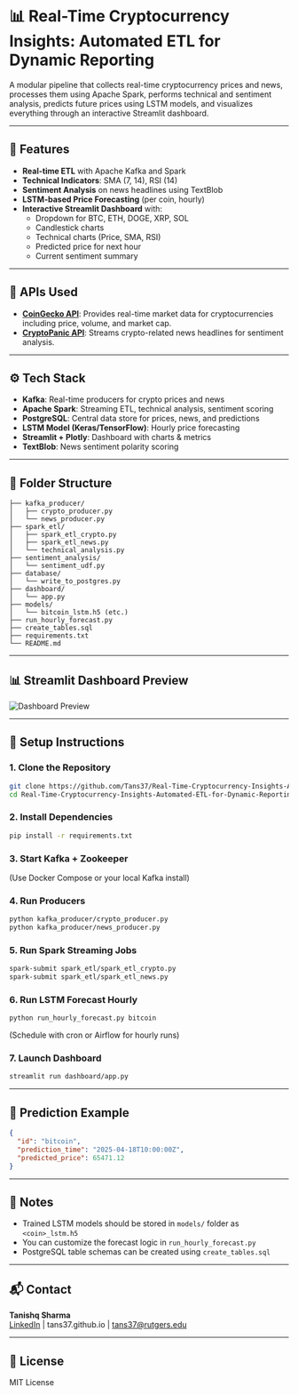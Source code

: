 # 📊 Real-Time Cryptocurrency Insights: Automated ETL for Dynamic Reporting

A modular pipeline that collects real-time cryptocurrency prices and news, processes them using Apache Spark, performs technical and sentiment analysis, predicts future prices using LSTM models, and visualizes everything through an interactive Streamlit dashboard.

---

## 🚀 Features

- **Real-time ETL** with Apache Kafka and Spark
- **Technical Indicators**: SMA (7, 14), RSI (14)
- **Sentiment Analysis** on news headlines using TextBlob
- **LSTM-based Price Forecasting** (per coin, hourly)
- **Interactive Streamlit Dashboard** with:
  - Dropdown for BTC, ETH, DOGE, XRP, SOL
  - Candlestick charts
  - Technical charts (Price, SMA, RSI)
  - Predicted price for next hour
  - Current sentiment summary

---

## 🔌 APIs Used

- **[CoinGecko API](https://www.coingecko.com/en/api)**: Provides real-time market data for cryptocurrencies including price, volume, and market cap.
- **[CryptoPanic API](https://cryptopanic.com/developers/api/)**: Streams crypto-related news headlines for sentiment analysis.

---

## ⚙️ Tech Stack

- **Kafka**: Real-time producers for crypto prices and news
- **Apache Spark**: Streaming ETL, technical analysis, sentiment scoring
- **PostgreSQL**: Central data store for prices, news, and predictions
- **LSTM Model (Keras/TensorFlow)**: Hourly price forecasting
- **Streamlit + Plotly**: Dashboard with charts & metrics
- **TextBlob**: News sentiment polarity scoring

---

## 📂 Folder Structure

```
├── kafka_producer/
│   ├── crypto_producer.py
│   └── news_producer.py
├── spark_etl/
│   ├── spark_etl_crypto.py
│   ├── spark_etl_news.py
│   └── technical_analysis.py
├── sentiment_analysis/
│   └── sentiment_udf.py
├── database/
│   └── write_to_postgres.py
├── dashboard/
│   └── app.py
├── models/
│   └── bitcoin_lstm.h5 (etc.)
├── run_hourly_forecast.py
├── create_tables.sql
├── requirements.txt
└── README.md
```

---

## 📊 Streamlit Dashboard Preview

![Dashboard Preview](assets/dashboard_mockup.png) <!-- replace with actual screenshot path -->

---

## 🔧 Setup Instructions

### 1. Clone the Repository
```bash
git clone https://github.com/Tans37/Real-Time-Cryptocurrency-Insights-Automated-ETL-for-Dynamic-Reporting.git
cd Real-Time-Cryptocurrency-Insights-Automated-ETL-for-Dynamic-Reporting
```

### 2. Install Dependencies
```bash
pip install -r requirements.txt
```

### 3. Start Kafka + Zookeeper
(Use Docker Compose or your local Kafka install)

### 4. Run Producers
```bash
python kafka_producer/crypto_producer.py
python kafka_producer/news_producer.py
```

### 5. Run Spark Streaming Jobs
```bash
spark-submit spark_etl/spark_etl_crypto.py
spark-submit spark_etl/spark_etl_news.py
```

### 6. Run LSTM Forecast Hourly
```bash
python run_hourly_forecast.py bitcoin
```
(Schedule with cron or Airflow for hourly runs)

### 7. Launch Dashboard
```bash
streamlit run dashboard/app.py
```

---

## 🧠 Prediction Example

```json
{
  "id": "bitcoin",
  "prediction_time": "2025-04-18T10:00:00Z",
  "predicted_price": 65471.12
}
```

---

## 📌 Notes

- Trained LSTM models should be stored in `models/` folder as `<coin>_lstm.h5`
- You can customize the forecast logic in `run_hourly_forecast.py`
- PostgreSQL table schemas can be created using `create_tables.sql`

---

## 📬 Contact

**Tanishq Sharma**  
[LinkedIn](https://linkedin.com/in/tans37) | tans37.github.io | tans37@rutgers.edu

---

## 📝 License

MIT License
